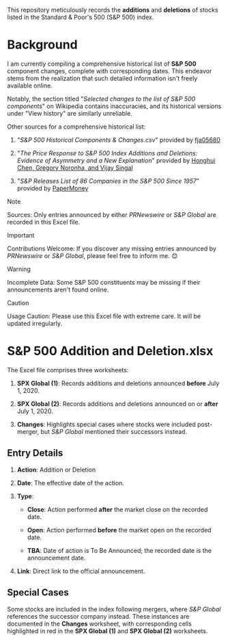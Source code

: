 This repository meticulously records the **additions** and **deletions** of stocks listed in the Standard & Poor's 500 (S&P 500) index.

# Background

I am currently compiling a comprehensive historical list of **S&P 500** component changes, complete with corresponding dates. This endeavor stems from the realization that such detailed information isn't freely available online.

Notably, the section titled "_Selected changes to the list of S&P 500 components_" on Wikipedia contains inaccuracies, and its historical versions under "View history" are similarly unreliable.

Other sources for a comprehensive historical list:

1. "_S&P 500 Historical Components & Changes.csv_" provided by [fja05680](https://github.com/fja05680/sp500)

2. "_The Price Response to S&P 500 Index Additions and Deletions: Evidence of Asymmetry and a New Explanation_" provided by [Honghui Chen, Gregory Noronha, and Vijay Singal](https://afajof.org/supplements/)

3. "_S&P Releases List of 86 Companies in the S&P 500 Since 1957_" provided by [PaperMoney](https://www.globalpapermoney.com/s-p-releases-list-of-86-companies-in-the-s-p-500-since-1957-cms-1023)

> [!NOTE]
> Sources: Only entries announced by either _PRNewswire_ or _S&P Global_ are recorded in this Excel file.

> [!IMPORTANT]
> Contributions Welcome: If you discover any missing entries announced by _PRNewswire_ or _S&P Global_, please feel free to inform me. 😊

> [!WARNING] 
> Incomplete Data: Some S&P 500 constituents may be missing if their announcements aren't found online.

> [!CAUTION]
> Usage Caution: Please use this Excel file with extreme care. It will be updated irregularly.

# S&P 500 Addition and Deletion.xlsx

The Excel file comprises three worksheets:

1. **SPX Global (1)**: Records additions and deletions announced **before** July 1, 2020.

2. **SPX Global (2)**: Records additions and deletions announced on or **after** July 1, 2020.

3. **Changes**: Highlights special cases where stocks were included post-merger, but _S&P Global_ mentioned their successors instead.

## Entry Details

1. **Action**: Addition or Deletion

2. **Date**: The effective date of the action.

3. **Type**:

   - **Close**: Action performed **after** the market close on the recorded date.

   - **Open**: Action performed **before** the market open on the recorded date.

   - **TBA**: Date of action is To Be Announced; the recorded date is the announcement date.

4. **Link**: Direct link to the official announcement.

## Special Cases

Some stocks are included in the index following mergers, where _S&P Global_ references the successor company instead. These instances are documented in the **Changes** worksheet, with corresponding cells highlighted in red in the **SPX Global (1)** and **SPX Global (2)** worksheets.
